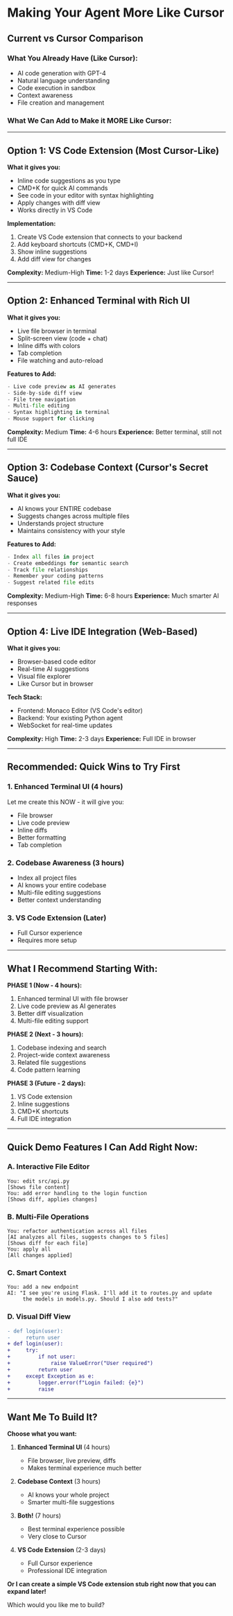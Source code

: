 #  Making Your Agent More Like Cursor

## Current vs Cursor Comparison

###  What You Already Have (Like Cursor):
- AI code generation with GPT-4
- Natural language understanding
- Code execution in sandbox
- Context awareness
- File creation and management

###  What We Can Add to Make it MORE Like Cursor:

---

## Option 1: VS Code Extension (Most Cursor-Like) 

**What it gives you:**
- Inline code suggestions as you type
- CMD+K for quick AI commands
- See code in your editor with syntax highlighting
- Apply changes with diff view
- Works directly in VS Code

**Implementation:**
1. Create VS Code extension that connects to your backend
2. Add keyboard shortcuts (CMD+K, CMD+I)
3. Show inline suggestions
4. Add diff view for changes

**Complexity:** Medium-High
**Time:** 1-2 days
**Experience:** Just like Cursor!

---

## Option 2: Enhanced Terminal with Rich UI 

**What it gives you:**
- Live file browser in terminal
- Split-screen view (code + chat)
- Inline diffs with colors
- Tab completion
- File watching and auto-reload

**Features to Add:**
```python
- Live code preview as AI generates
- Side-by-side diff view
- File tree navigation
- Multi-file editing
- Syntax highlighting in terminal
- Mouse support for clicking
```

**Complexity:** Medium
**Time:** 4-6 hours
**Experience:** Better terminal, still not full IDE

---

## Option 3: Codebase Context (Cursor's Secret Sauce) 

**What it gives you:**
- AI knows your ENTIRE codebase
- Suggests changes across multiple files
- Understands project structure
- Maintains consistency with your style

**Features to Add:**
```python
- Index all files in project
- Create embeddings for semantic search
- Track file relationships
- Remember your coding patterns
- Suggest related file edits
```

**Complexity:** Medium-High
**Time:** 6-8 hours
**Experience:** Much smarter AI responses

---

## Option 4: Live IDE Integration (Web-Based) 

**What it gives you:**
- Browser-based code editor
- Real-time AI suggestions
- Visual file explorer
- Like Cursor but in browser

**Tech Stack:**
- Frontend: Monaco Editor (VS Code's editor)
- Backend: Your existing Python agent
- WebSocket for real-time updates

**Complexity:** High
**Time:** 2-3 days
**Experience:** Full IDE in browser

---

##  Recommended: Quick Wins to Try First

### 1. Enhanced Terminal UI (4 hours)
Let me create this NOW - it will give you:
-  File browser
-  Live code preview
-  Inline diffs
-  Better formatting
-  Tab completion

### 2. Codebase Awareness (3 hours)
-  Index all project files
-  AI knows your entire codebase
-  Multi-file editing suggestions
-  Better context understanding

### 3. VS Code Extension (Later)
- Full Cursor experience
- Requires more setup

---

##  What I Recommend Starting With:

**PHASE 1 (Now - 4 hours):**
1. Enhanced terminal UI with file browser
2. Live code preview as AI generates
3. Better diff visualization
4. Multi-file editing support

**PHASE 2 (Next - 3 hours):**
1. Codebase indexing and search
2. Project-wide context awareness
3. Related file suggestions
4. Code pattern learning

**PHASE 3 (Future - 2 days):**
1. VS Code extension
2. Inline suggestions
3. CMD+K shortcuts
4. Full IDE integration

---

##  Quick Demo Features I Can Add Right Now:

### A. Interactive File Editor
```
You: edit src/api.py
[Shows file content]
You: add error handling to the login function
[Shows diff, applies changes]
```

### B. Multi-File Operations
```
You: refactor authentication across all files
[AI analyzes all files, suggests changes to 5 files]
[Shows diff for each file]
You: apply all
[All changes applied]
```

### C. Smart Context
```
You: add a new endpoint
AI: "I see you're using Flask. I'll add it to routes.py and update 
     the models in models.py. Should I also add tests?"
```

### D. Visual Diff View
```diff
- def login(user):
-     return user
+ def login(user):
+     try:
+         if not user:
+             raise ValueError("User required")
+         return user
+     except Exception as e:
+         logger.error(f"Login failed: {e}")
+         raise
```

---

##  Want Me To Build It?

**Choose what you want:**

1. **Enhanced Terminal UI** (4 hours)
   - File browser, live preview, diffs
   - Makes terminal experience much better

2. **Codebase Context** (3 hours)  
   - AI knows your whole project
   - Smarter multi-file suggestions

3. **Both!** (7 hours)
   - Best terminal experience possible
   - Very close to Cursor

4. **VS Code Extension** (2-3 days)
   - Full Cursor experience
   - Professional IDE integration

**Or I can create a simple VS Code extension stub right now that you can expand later!**

Which would you like me to build?

